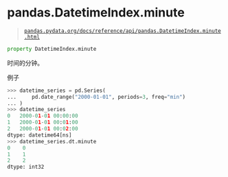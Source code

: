 # pandas.DatetimeIndex.minute

> [`pandas.pydata.org/docs/reference/api/pandas.DatetimeIndex.minute.html`](https://pandas.pydata.org/docs/reference/api/pandas.DatetimeIndex.minute.html)

```py
property DatetimeIndex.minute
```

时间的分钟。

例子

```py
>>> datetime_series = pd.Series(
...     pd.date_range("2000-01-01", periods=3, freq="min")
... )
>>> datetime_series
0   2000-01-01 00:00:00
1   2000-01-01 00:01:00
2   2000-01-01 00:02:00
dtype: datetime64[ns]
>>> datetime_series.dt.minute
0    0
1    1
2    2
dtype: int32 
```
